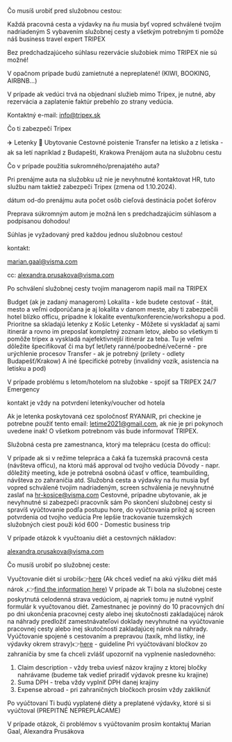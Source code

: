 Čo musíš urobiť pred služobnou cestou:

Každá pracovná cesta a výdavky na ňu musia byť vopred schválené tvojim nadriadeným
S vybavením služobnej cesty a všetkým potrebným ti pomôže náš business travel expert TRIPEX


Bez predchadzajúceho súhlasu rezervácie služobiek mimo TRIPEX nie sú možné!

V opačnom prípade budú zamietnuté a nepreplatené! (KIWI, BOOKING, AIRBNB...)

V prípade ak vedúci trvá na objednaní služieb mimo Tripex, je nutné, aby rezervácia a zaplatenie faktúr prebehlo zo strany vedúcia.

Kontaktný e-mail: [info@tripex.sk](mailto:info@tripex.sk)

Čo ti zabezpečí Tripex

✈️ Letenky
🏢 Ubytovanie
Cestovné poistenie
Transfer na letisko a z letiska - ak sa letí napríklad z Budapešti, Krakowa
Prenájom auta na služobnu cestu

Čo v prípade použitia sukromného/prenajatého auta?

Pri prenájme auta na služobku už nie je nevyhnutné kontaktovat HR, tuto službu nam taktiež zabezpeči Tripex (zmena od 1.10.2024).



dátum od-do prenájmu auta
počet osôb
cieľová destinácia
počet šoférov


Preprava súkromným autom je možná len s predchadzajúcim súhlasom a podpisanou dohodou!

Súhlas je vyžadovaný pred každou jednou služobnou cestou!

kontakt:

[marian.gaal@visma.com](mailto:marian.gaal@visma.com)

cc: [alexandra.prusakova@visma.com](mailto:alexandra.prusakova@visma.com)

Po schválení služobnej cesty tvojim managerom napíš mail na TRIPEX

Budget (ak je zadaný managerom)
Lokalita - kde budete cestovať - štát, mesto a veľmi odporúčana je aj lokalita v danom meste, aby ti zabezpečili hotel blízko officu, prípadne k lokalite eventu/konferencie/workshopu a pod. Prioritne sa skladajú letenky z Košíc
Letenky - Môžete si vyskladať aj sami itinerár a rovno im preposlať kompletný zoznam letov, alebo so všetkym ti pomôže tripex a vyskladá najefektivnejší itinerár za teba. Tu je veľmi dôležite špecifikovať či ma byť let/lety ranné/poobedné/večerné - pre urýchlenie procesov
Transfer - ak je potrebný (prilety - odlety Budapešť/Krakow)
A iné špecifické potreby (invalidný vozík, asistencia na letisku a pod)


V prípade problému s letom/hotelom na služobke - spojiť sa TRIPEX 24/7 Emergency

kontakt je vždy na potvrdení letenky/voucher od hotela


Ak je letenka poskytovaná cez spoločnosť RYANAIR, pri checkine je potrebne použiť tento email: [letime2021@gmail.com](mailto:letime2021@gmail.com), ak nie je pri pokynoch uvedene inak! O všetkom potrebnom vás bude informovať TRIPEX.




Služobná cesta pre zamestnanca, ktorý ma teleprácu (cesta do officu):

V prípade ak si v režime telepráca a čaká ťa tuzemská pracovná cesta (návšteva officu), na ktorú máš approval od tvojho vedúcia
Dôvody - napr. dôležitý meeting, kde je potrebná osobná účasť v office, teambuilding, návšteva zo zahraničia atd.
Služobná cesta a výdavky na ňu musia byť vopred schválené tvojim nadriadeným, screen schválenia je nevyhnutné zaslať na [hr-kosice@visma.com](mailto:hr-kosice@visma.com)
Cestovné, prípadne ubytovanie, ak je nevyhnutné si zabezpečí pracovník sám
Po skončení služobnej cesty si spravíš vyúčtovanie podľa postupu hore, do vyúčtovania prilož aj screen potvrdenia od tvojho vedúcia
Pre lepšie trackovanie tuzemských služobných ciest použi kód 600 - Domestic business trip


V prípade otázok k vyučtoaniu diét a cestovných nákladov:

[alexandra.prusakova@visma.com](mailto:alexandra.prusakova@visma.com)


Čo musíš urobiť po služobnej ceste:

Vyučtovanie diét si urobíš👉[here](#) (Ak chceš vedieť na akú výšku diét máš nárok ,👉[find the information here](#))
V prípade ak Ti bola na služobnej ceste poskytnutá celodenná strava vedúciom, aj napriek tomu je nutné vyplniť formulár k vyučtovanou diét.
Zamestnanec je povinný do 10 pracovných dní po dni ukončenia pracovnej cesty alebo inej skutočnosti zakladajúcej nárok na náhrady predložiť zamestnávateľovi doklady nevyhnutné na vyúčtovanie pracovnej cesty alebo inej skutočnosti zakladajúcej nárok na náhrady.
Vyúčtovanie spojené s cestovaním a prepravou (taxík, mhd lístky, iné výdavky okrem stravy)👉[here](#) - guideline
Pri vyúčtovávaní bločkov zo zahraničia by sme ťa chceli zvlášť upozorniť na vyplnenie nasledovného:
1. Claim description - vždy treba uviesť názov krajiny z ktorej bločky nahrávame (budeme tak vedieť priradiť výdavok presne ku krajine)
2. Suma DPH - treba vždy vyplniť DPH danej krajiny
3. Expense abroad - pri zahraničných bločkoch prosím vždy zakliknúť

Po vyúčtovaní Ti budú vyplatené diéty a preplatené výdavky, ktoré si si vyúčtoval (PREPITNÉ NEPREPLÁCAME)

V prípade otázok, či problémov s vyúčtovaním prosím kontaktuj Marian Gaal, Alexandra Prusákova
